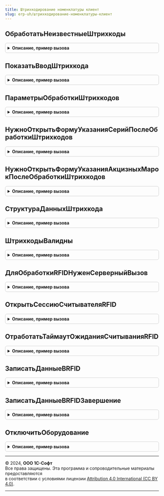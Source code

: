```yaml
---
title: Штрихкодирование номенклатуры клиент
slug: erp-uh/штрихкодирование-номенклатуры-клиент
---
```



## ОбработатьНеизвестныеШтрихкоды
<details style="margin: 1em 0; padding: 0.5em; border: 1px solid #ccc; border-radius: 6px;">

<summary style="font-weight: bold; cursor: pointer;">Описание, пример вызова</summary>

```bsl

// Процедура выполняет обработку неизвестных штрихкодов. В зависимости от наличия прав пользователя, выдает сообщение
// о неизвестных штрихкодах или открывает форму регистрации новых штрихкодов номенклатуры.
//
// Параметры:
//  СтруктураПараметровДействия - Структура
//  КэшированныеЗначения        - Структура
//  ФормаВладелец               - Форма.
//
Процедура ОбработатьНеизвестныеШтрихкоды(СтруктураПараметровДействия, КэшированныеЗначения, ФормаВладелец) Экспорт
```

Пример вызова
```bsl
ШтрихкодированиеНоменклатурыКлиент.ОбработатьНеизвестныеШтрихкоды(СтруктураПараметровДействия, КэшированныеЗначения, ФормаВладелец) 
```
</details>

## ПоказатьВводШтрихкода
<details style="margin: 1em 0; padding: 0.5em; border: 1px solid #ccc; border-radius: 6px;">

<summary style="font-weight: bold; cursor: pointer;">Описание, пример вызова</summary>

```bsl

// Процедура показывает ввод штрихкода и оповещает в случае успешного ввода
//
// Параметры:
//  ОповещениеУспешногоВвода - ОписаниеОповещения - описание оповещения успешного ввода штрихкода
//  Количество - Число
//  Заголовок                - Строка             - переопределяемый заголовок.
Процедура ПоказатьВводШтрихкода(ОповещениеУспешногоВвода, Количество = Неопределено, Заголовок = "") Экспорт
```

Пример вызова
```bsl
ШтрихкодированиеНоменклатурыКлиент.ПоказатьВводШтрихкода(ОповещениеУспешногоВвода, Количество, Заголовок);
```
</details>

## ПараметрыОбработкиШтрихкодов
<details style="margin: 1em 0; padding: 0.5em; border: 1px solid #ccc; border-radius: 6px;">

<summary style="font-weight: bold; cursor: pointer;">Описание, пример вызова</summary>

```bsl

// Возвращает структуру параметров обработки штрихкодов.
//
// Возвращаемое значение:
//  Структура - Параметры обработки штрихкодов.
//
Функция ПараметрыОбработкиШтрихкодов() Экспорт
```

Пример вызова
```bsl
Результат = ШтрихкодированиеНоменклатурыКлиент.ПараметрыОбработкиШтрихкодов() 
```
</details>

## НужноОткрытьФормуУказанияСерийПослеОбработкиШтрихкодов
<details style="margin: 1em 0; padding: 0.5em; border: 1px solid #ccc; border-radius: 6px;">

<summary style="font-weight: bold; cursor: pointer;">Описание, пример вызова</summary>

```bsl

// Определяет необходимость открытия формы указания серий после обработки штрихкодов.
// Форму нужно открывать, если был отсканирован один штрихкод товара, по которому ведется учет серий.
//
// Параметры:
//  ПараметрыОбработкиШтрихкодов - см. ШтрихкодированиеНоменклатурыКлиент.ПараметрыОбработкиШтрихкодов.
//
// Возвращаемое значение:
//  Булево - Истина, если нужно открыть форму.
//
Функция НужноОткрытьФормуУказанияСерийПослеОбработкиШтрихкодов(ПараметрыОбработкиШтрихкодов) Экспорт
```

Пример вызова
```bsl
Результат = ШтрихкодированиеНоменклатурыКлиент.НужноОткрытьФормуУказанияСерийПослеОбработкиШтрихкодов(ПараметрыОбработкиШтрихкодов) 
```
</details>

## НужноОткрытьФормуУказанияАкцизныхМарокПослеОбработкиШтрихкодов
<details style="margin: 1em 0; padding: 0.5em; border: 1px solid #ccc; border-radius: 6px;">

<summary style="font-weight: bold; cursor: pointer;">Описание, пример вызова</summary>

```bsl

// Определяет необходимость открытия формы указания акцизных марок после обработки штрихкодов.
// Форму нужно открывать, если был отсканирован один штрихкод маркируемой алкогольной продукции.
//
// Параметры:
//  ПараметрыОбработкиШтрихкодов - см. ШтрихкодированиеНоменклатурыКлиент.ПараметрыОбработкиШтрихкодов.
//
// Возвращаемое значение:
//  Булево - Истина, если нужно открыть форму.
//
Функция НужноОткрытьФормуУказанияАкцизныхМарокПослеОбработкиШтрихкодов(ПараметрыОбработкиШтрихкодов) Экспорт
```

Пример вызова
```bsl
Результат = ШтрихкодированиеНоменклатурыКлиент.НужноОткрытьФормуУказанияАкцизныхМарокПослеОбработкиШтрихкодов(ПараметрыОбработкиШтрихкодов) 
```
</details>

## СтруктураДанныхШтрихкода
<details style="margin: 1em 0; padding: 0.5em; border: 1px solid #ccc; border-radius: 6px;">

<summary style="font-weight: bold; cursor: pointer;">Описание, пример вызова</summary>

```bsl

// Возвращает структуру, которая затем обрабатывается процедурами заполнения ТЧ.
//
// Параметры:
//  Штрихкод - Строка - штрихкод, который необходимо обработать.
//  Количество - Число - количество товаров с указанным штрихкодом.
//
// Возвращаемое значение:
//  Структура - Структура со свойствами:
//   * Штрихкод - Строка - Штрихкод.
//   * Количество - Число - Количество.
//
Функция СтруктураДанныхШтрихкода(Штрихкод, Количество) Экспорт
```

Пример вызова
```bsl
Результат = ШтрихкодированиеНоменклатурыКлиент.СтруктураДанныхШтрихкода(Штрихкод, Количество) 
```
</details>

## ШтрихкодыВалидны
<details style="margin: 1em 0; padding: 0.5em; border: 1px solid #ccc; border-radius: 6px;">

<summary style="font-weight: bold; cursor: pointer;">Описание, пример вызова</summary>

```bsl


// Определяет валидны или нет переданные штрихкоды.
// Если в штрихкодах есть недопустимые символы код признан не валидным.
//
// Параметры:
//  Штрихкоды - Массив, Структура - Данные по штрихкодам.
//  ВыводитьОповещение - Булево - Истина, выводить оповещение пользователю.
//
// Возвращаемое значение:
//  Булево - Истина, если штрихкоды валидны.
//
Функция ШтрихкодыВалидны(Штрихкоды, ВыводитьОповещение = Истина) Экспорт
```

Пример вызова
```bsl
Результат = ШтрихкодированиеНоменклатурыКлиент.ШтрихкодыВалидны(Штрихкоды, ВыводитьОповещение);
```
</details>

## ДляОбработкиRFIDНуженСерверныйВызов
<details style="margin: 1em 0; padding: 0.5em; border: 1px solid #ccc; border-radius: 6px;">

<summary style="font-weight: bold; cursor: pointer;">Описание, пример вызова</summary>

```bsl

// Функция - Для обработки RFIDНужен серверный вызов
//
// Параметры:
//  ДанныеМеток	 - Массив - данные меток
//  Форма		 - ФормаКлиентскогоПриложения - форма, из которой вызывается функция.
//
// Возвращаемое значение:
// Булево - Истина, если нужен серверный вызов.
//
Функция ДляОбработкиRFIDНуженСерверныйВызов(ДанныеМеток, Форма) Экспорт
```

Пример вызова
```bsl
Результат = ШтрихкодированиеНоменклатурыКлиент.ДляОбработкиRFIDНуженСерверныйВызов(ДанныеМеток, Форма) 
```
</details>

## ОткрытьСессиюСчитывателяRFID
<details style="margin: 1em 0; padding: 0.5em; border: 1px solid #ccc; border-radius: 6px;">

<summary style="font-weight: bold; cursor: pointer;">Описание, пример вызова</summary>

```bsl

// Процедура - Открыть сессию считывателя RFID
//
// Параметры:
//  Форма				 - ФормаКлиентскогоПриложения - форма, из которой вызывается процедура
//  СледующееДействие	 - ОписаниеОповещения - описание следующего действия.
//
Процедура ОткрытьСессиюСчитывателяRFID(Форма, СледующееДействие = Неопределено) Экспорт
```

Пример вызова
```bsl
ШтрихкодированиеНоменклатурыКлиент.ОткрытьСессиюСчитывателяRFID(Форма, СледующееДействие);
```
</details>

## ОтработатьТаймаутОжиданияСчитыванияRFID
<details style="margin: 1em 0; padding: 0.5em; border: 1px solid #ccc; border-radius: 6px;">

<summary style="font-weight: bold; cursor: pointer;">Описание, пример вызова</summary>

```bsl

// Процедура - Отработать таймаут ожидания считывания метки
//
// Параметры:
//  Форма	 - ФормаКлиентскогоПриложения - форма, из которой вызывается процедура.
//
Процедура ОтработатьТаймаутОжиданияСчитыванияRFID(Форма) Экспорт
```

Пример вызова
```bsl
ШтрихкодированиеНоменклатурыКлиент.ОтработатьТаймаутОжиданияСчитыванияRFID(Форма) 
```
</details>

## ЗаписатьДанныеВRFID
<details style="margin: 1em 0; padding: 0.5em; border: 1px solid #ccc; border-radius: 6px;">

<summary style="font-weight: bold; cursor: pointer;">Описание, пример вызова</summary>

```bsl

// Процедура - Записать данные ВRFID
//
// Параметры:
//  Результат	 - Неопределено - служебный параметр описания оповещения (не используется)
//  Параметры	 - Структура - параметры с данными серий для записи.
//
Процедура ЗаписатьДанныеВRFID(Результат, Параметры) Экспорт
```

Пример вызова
```bsl
ШтрихкодированиеНоменклатурыКлиент.ЗаписатьДанныеВRFID(Результат, Параметры) 
```
</details>

## ЗаписатьДанныеВRFIDЗавершение
<details style="margin: 1em 0; padding: 0.5em; border: 1px solid #ccc; border-radius: 6px;">

<summary style="font-weight: bold; cursor: pointer;">Описание, пример вызова</summary>

```bsl


// Процедура - Записать данные ВRFIDЗавершение
//
// Параметры:
//  Результат	 - Структура - со свойствами:
//  	*Результат - Булево - признак успешного выполнения предыдущей операции
//  Параметры	 - Структура - со свойствами:
//  	*ДанныеСерии - Структура - с данными серии в свойствах.
//
Процедура ЗаписатьДанныеВRFIDЗавершение(Результат, Параметры) Экспорт
```

Пример вызова
```bsl
ШтрихкодированиеНоменклатурыКлиент.ЗаписатьДанныеВRFIDЗавершение(Результат, Параметры) 
```
</details>

## ОтключитьОборудование
<details style="margin: 1em 0; padding: 0.5em; border: 1px solid #ccc; border-radius: 6px;">

<summary style="font-weight: bold; cursor: pointer;">Описание, пример вызова</summary>

```bsl

// Процедура - Отключить оборудование
//
// Параметры:
//  Результат	 - Неопределено - не используется (служебный параметр)
//  Параметры	 - Структура - содержит свойства:
//		*Форма - ФормаКлиентскогоПриложения - форма, откуда было инициировано отключение оборудования.
//
Процедура ОтключитьОборудование(Результат, Параметры) Экспорт
```

Пример вызова
```bsl
ШтрихкодированиеНоменклатурыКлиент.ОтключитьОборудование(Результат, Параметры) 
```
</details>

---

© 2024, **ООО 1С-Софт**  
Все права защищены. Эта программа и сопроводительные материалы предоставляются  
в соответствии с условиями лицензии [Attribution 4.0 International (CC BY 4.0)](https://creativecommons.org/licenses/by/4.0/legalcode).

---
